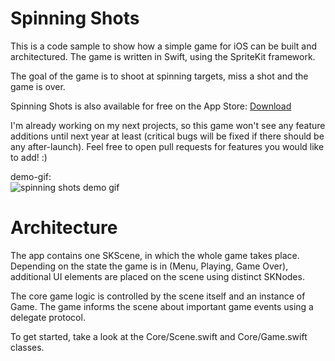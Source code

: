# Spinning Shots
This is a code sample to show how a simple game for iOS can be built and architectured. 
The game is written in Swift, using the SpriteKit framework.

The goal of the game is to shoot at spinning targets, miss a shot and the game is over.

Spinning Shots is also available for free on the App Store:   [Download](https://itunes.apple.com/us/app/spinning-shots/id1046883607?ls=1&mt=8)

I'm already working on my next projects, so this game won't see any feature additions until next year at least (critical bugs will be fixed if there should be any after-launch).
Feel free to open pull requests for features you would like to add! :)

demo-gif:  
![spinning shots demo gif](https://media.giphy.com/media/26BkO9QLlPBIf9m36/giphy.gif)  
  
    
# Architecture
The app contains one SKScene, in which the whole game takes place. 
Depending on the state the game is in (Menu, Playing, Game Over), additional UI elements are placed on the scene using
distinct SKNodes.

The core game logic is controlled by the scene itself and an instance of Game. 
The game informs the scene about important game events using a delegate protocol.

To get started, take a look at the Core/Scene.swift and Core/Game.swift classes.
